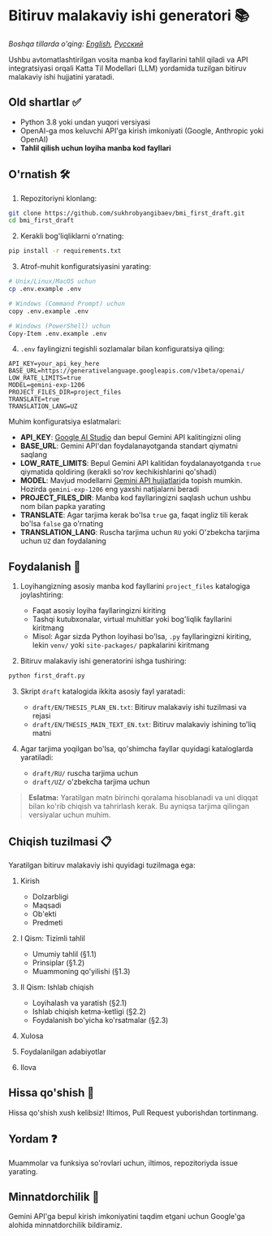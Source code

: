 # Bitiruv malakaviy ishi generatori 📚

*Boshqa tillarda o'qing: [English](README.md), [Русский](README.ru.md)*

Ushbu avtomatlashtirilgan vosita manba kod fayllarini tahlil qiladi va API integratsiyasi orqali Katta Til Modellari (LLM) yordamida tuzilgan bitiruv malakaviy ishi hujjatini yaratadi.

## Old shartlar ✅

- Python 3.8 yoki undan yuqori versiyasi
- OpenAI-ga mos keluvchi API'ga kirish imkoniyati (Google, Anthropic yoki OpenAI)
- **Tahlil qilish uchun loyiha manba kod fayllari**

## O'rnatish 🛠️

1. Repozitoriyni klonlang:
```bash
git clone https://github.com/sukhrobyangibaev/bmi_first_draft.git
cd bmi_first_draft
```

2. Kerakli bog'liqliklarni o'rnating:
```bash
pip install -r requirements.txt
```

3. Atrof-muhit konfiguratsiyasini yarating:
```bash
# Unix/Linux/MacOS uchun
cp .env.example .env

# Windows (Command Prompt) uchun
copy .env.example .env

# Windows (PowerShell) uchun
Copy-Item .env.example .env
```

4. `.env` faylingizni tegishli sozlamalar bilan konfiguratsiya qiling:
```env
API_KEY=your_api_key_here
BASE_URL=https://generativelanguage.googleapis.com/v1beta/openai/
LOW_RATE_LIMITS=true
MODEL=gemini-exp-1206
PROJECT_FILES_DIR=project_files
TRANSLATE=true
TRANSLATION_LANG=UZ
```

Muhim konfiguratsiya eslatmalari:

- **API_KEY**: [Google AI Studio](https://aistudio.google.com/app/apikey) dan bepul Gemini API kalitingizni oling
- **BASE_URL**: Gemini API'dan foydalanayotganda standart qiymatni saqlang
- **LOW_RATE_LIMITS**: Bepul Gemini API kalitidan foydalanayotganda `true` qiymatida qoldiring (kerakli so'rov kechikishlarini qo'shadi)
- **MODEL**: Mavjud modellarni [Gemini API hujjatlari](https://ai.google.dev/gemini-api/docs/models/gemini)da topish mumkin. Hozirda `gemini-exp-1206` eng yaxshi natijalarni beradi
- **PROJECT_FILES_DIR**: Manba kod fayllaringizni saqlash uchun ushbu nom bilan papka yarating
- **TRANSLATE**: Agar tarjima kerak bo'lsa `true` ga, faqat ingliz tili kerak bo'lsa `false` ga o'rnating
- **TRANSLATION_LANG**: Ruscha tarjima uchun `RU` yoki O'zbekcha tarjima uchun `UZ` dan foydalaning

## Foydalanish 🚀

1. Loyihangizning asosiy manba kod fayllarini `project_files` katalogiga joylashtiring:
   - Faqat asosiy loyiha fayllaringizni kiriting
   - Tashqi kutubxonalar, virtual muhitlar yoki bog'liqlik fayllarini kiritmang
   - Misol: Agar sizda Python loyihasi bo'lsa, `.py` fayllaringizni kiriting, lekin `venv/` yoki `site-packages/` papkalarini kiritmang

2. Bitiruv malakaviy ishi generatorini ishga tushiring:
```bash
python first_draft.py
```

3. Skript `draft` katalogida ikkita asosiy fayl yaratadi:
   - `draft/EN/THESIS_PLAN_EN.txt`: Bitiruv malakaviy ishi tuzilmasi va rejasi
   - `draft/EN/THESIS_MAIN_TEXT_EN.txt`: Bitiruv malakaviy ishining to'liq matni

4. Agar tarjima yoqilgan bo'lsa, qo'shimcha fayllar quyidagi kataloglarda yaratiladi:
   - `draft/RU/` ruscha tarjima uchun
   - `draft/UZ/` o'zbekcha tarjima uchun

> **Eslatma:** Yaratilgan matn birinchi qoralama hisoblanadi va uni diqqat bilan ko'rib chiqish va tahrirlash kerak. Bu ayniqsa tarjima qilingan versiyalar uchun muhim.

## Chiqish tuzilmasi 📋

Yaratilgan bitiruv malakaviy ishi quyidagi tuzilmaga ega:

1. Kirish
   - Dolzarbligi
   - Maqsadi
   - Ob'ekti
   - Predmeti

2. I Qism: Tizimli tahlil
   - Umumiy tahlil (§1.1)
   - Prinsiplar (§1.2)
   - Muammoning qo'yilishi (§1.3)

3. II Qism: Ishlab chiqish
   - Loyihalash va yaratish (§2.1)
   - Ishlab chiqish ketma-ketligi (§2.2)
   - Foydalanish bo'yicha ko'rsatmalar (§2.3)

4. Xulosa

5. Foydalanilgan adabiyotlar

6. Ilova

## Hissa qo'shish 🤝

Hissa qo'shish xush kelibsiz! Iltimos, Pull Request yuborishdan tortinmang.

## Yordam ❓

Muammolar va funksiya so'rovlari uchun, iltimos, repozitoriyda issue yarating.

## Minnatdorchilik 🙏

Gemini API'ga bepul kirish imkoniyatini taqdim etgani uchun Google'ga alohida minnatdorchilik bildiramiz.

